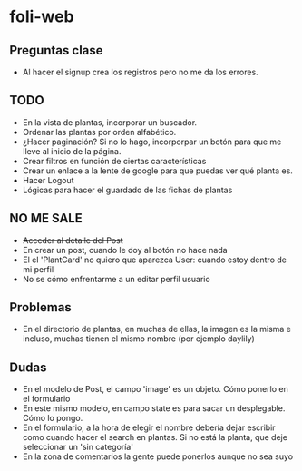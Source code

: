 # foli-web

## Preguntas clase
- Al hacer el signup crea los registros pero no me da los errores.

## TODO
- En la vista de plantas, incorporar un buscador.
- Ordenar las plantas por orden alfabético.
- ¿Hacer paginación? Si no lo hago, incorporpar un botón para que me lleve al inicio de la página.
- Crear filtros en función de ciertas características
- Crear un enlace a la lente de google para que puedas ver qué planta es.
- Hacer Logout
- Lógicas para hacer el guardado de las fichas de plantas

## NO ME SALE
- ~~Acceder al detalle del Post~~
- En crear un post, cuando le doy al botón no hace nada
- El el 'PlantCard' no quiero que aparezca User: cuando estoy dentro de mi perfil
- No se cómo enfrentarme a un editar perfil usuario

## Problemas
- En el directorio de plantas, en muchas de ellas, la imagen es la misma e incluso, muchas tienen el mismo nombre (por ejemplo daylily)

## Dudas
- En el modelo de Post, el campo 'image' es un objeto. Cómo ponerlo en el formulario
- En este mismo modelo, en campo state es para sacar un desplegable. Cómo lo pongo.
- En el formulario, a la hora de elegir el nombre debería dejar escribir como cuando hacer el search en plantas.
Si no está la planta, que deje seleccionar un 'sin categoría'
- En la zona de comentarios la gente puede ponerlos aunque no sea suyo